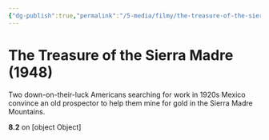 ```yaml
---
{"dg-publish":true,"permalink":"/5-media/filmy/the-treasure-of-the-sierra-madre/","contentClasses":"movie","tags":["to-watch","фильм","#Adventure","#Drama","#Western"]}
---
```


# The Treasure of the Sierra Madre (1948)
​​Two down-on-their-luck Americans searching for work in 1920s Mexico convince an old prospector to help them mine for gold in the Sierra Madre Mountains.

**8.2** on [object Object]
